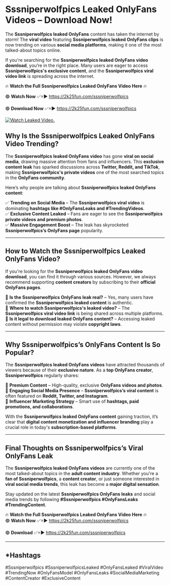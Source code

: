 # Sssniperwolfpics Leaked OnlyFans Videos – Download Now!

The **Sssniperwolfpics leaked OnlyFans** content has taken the internet by storm! The **viral video** featuring **Sssniperwolfpics leaked OnlyFans clips** is now trending on various **social media platforms**, making it one of the most talked-about topics online.  

If you're searching for the **Sssniperwolfpics leaked OnlyFans video download**, you’re in the right place. Many users are eager to access **Sssniperwolfpics's exclusive content**, and the **Sssniperwolfpics viral video link** is spreading across the internet.  

🔥 **Watch the Full Sssniperwolfpics Leaked OnlyFans Video Here** 🔥  

🟢 **Watch Now** ✅=► https://2k25fun.com/sssniperwolfpics

🟢 **Download Now** ✅=► https://2k25fun.com/sssniperwolfpics

[![Watch Leaked Video.](https://miro.medium.com/v2/resize:fit:828/format:webp/1*cilzJN44JGOrTw9NJCrNHA.gif "Watch Leaked Video")](https://2k25fun.com/sssniperwolfpics)

## **Why Is the Sssniperwolfpics Leaked OnlyFans Video Trending?**  

The **Sssniperwolfpics leaked OnlyFans video** has gone **viral on social media**, drawing massive attention from fans and influencers. This **exclusive content leak** has sparked discussions across **Twitter, Reddit, and TikTok**, making **Sssniperwolfpics's private videos** one of the most searched topics in the **OnlyFans community**.  

Here’s why people are talking about **Sssniperwolfpics leaked OnlyFans content**:  

✅ **Trending on Social Media** – The **Sssniperwolfpics viral video** is dominating **hashtags like #OnlyFansLeaks and #TrendingVideos**.  
✅ **Exclusive Content Leaked** – Fans are eager to see the **Sssniperwolfpics private videos and premium photos**.  
✅ **Massive Engagement Boost** – The leak has skyrocketed **Sssniperwolfpics’s OnlyFans page** popularity.  

---

## **How to Watch the Sssniperwolfpics Leaked OnlyFans Video?**  

If you're looking for the **Sssniperwolfpics leaked OnlyFans video download**, you can find it through various sources. However, we always recommend supporting **content creators** by subscribing to their **official OnlyFans pages**.  

🔹 **Is the Sssniperwolfpics OnlyFans leak real?** – Yes, many users have confirmed the **Sssniperwolfpics leaked content** is authentic.  
🔹 **Where to watch Sssniperwolfpics's leaked video?** – The **Sssniperwolfpics viral video link** is being shared across multiple platforms.  
🔹 **Is it legal to download leaked OnlyFans content?** – Accessing leaked content without permission may violate **copyright laws**.  

---

## **Why Sssniperwolfpics’s OnlyFans Content Is So Popular?**  

The **Sssniperwolfpics leaked OnlyFans videos** have attracted thousands of viewers because of their **exclusive nature**. As a **top OnlyFans creator**, **Sssniperwolfpics** regularly shares:  

📌 **Premium Content** – High-quality, exclusive **OnlyFans videos and photos**.  
📌 **Engaging Social Media Presence** – **Sssniperwolfpics’s viral content** is often featured on **Reddit, Twitter, and Instagram**.  
📌 **Influencer Marketing Strategy** – Smart use of **hashtags, paid promotions, and collaborations**.  

With the **Sssniperwolfpics leaked OnlyFans content** gaining traction, it’s clear that **digital content monetization and influencer branding** play a crucial role in today's **subscription-based platforms**.  

---

## **Final Thoughts on Sssniperwolfpics’s Viral OnlyFans Leak**  

The **Sssniperwolfpics leaked OnlyFans videos** are currently one of the most talked-about topics in the **adult content industry**. Whether you're a **fan of Sssniperwolfpics**, a **content creator**, or just someone interested in **viral social media trends**, this leak has become a **major digital sensation**.  

Stay updated on the latest **Sssniperwolfpics OnlyFans leaks** and social media trends by following **#Sssniperwolfpics #OnlyFansLeaks #TrendingContent**.  

🔥 **Watch the Full Sssniperwolfpics Leaked OnlyFans Video Here** 🔥  
🟢 **Watch Now** ✅=► https://2k25fun.com/sssniperwolfpics

🟢 **Download** ✅=► https://2k25fun.com/sssniperwolfpics

---

## *Hashtags
#Sssniperwolfpics #SssniperwolfpicsLeaked #OnlyFansLeaked #ViralVideo #TrendingNow #OnlyFansModel #OnlyFansLeaks #SocialMediaMarketing #ContentCreator #ExclusiveContent  